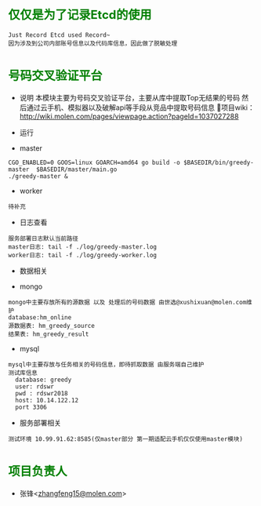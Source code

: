 # <font color=Green size=5>**仅仅是为了记录Etcd的使用**</font>
```
Just Record Etcd used Record~
因为涉及到公司内部账号信息以及代码库信息，因此做了脱敏处理
```
# <font color=Green size=5>**号码交叉验证平台**</font>
* 说明
     本模块主要为号码交叉验证平台，主要从库中提取Top无结果的号码 然后通过云手机、模拟器以及破解api等手段从竞品中提取号码信息
   项目wiki：
   <a href="http://wiki.molen.com/pages/viewpage.action?pageId=1037027288" target="_blank">http://wiki.molen.com/pages/viewpage.action?pageId=1037027288</a>
     
   
* 运行
- master
```
CGO_ENABLED=0 GOOS=linux GOARCH=amd64 go build -o $BASEDIR/bin/greedy-master  $BASEDIR/master/main.go
./greedy-master &
```
- worker
```
待补充
```

* 日志查看
```
服务部署日志默认当前路径
master日志: tail -f ./log/greedy-master.log
worker日志: tail -f ./log/greedy-worker.log
```

* 数据相关
- mongo
```
mongo中主要存放所有的源数据 以及 处理后的号码数据 由世选@xushixuan@molen.com维护
database:hm_online
源数据表: hm_greedy_source   
结果表: hm_greedy_result
```
- mysql
```
mysql中主要存放与任务相关的号码信息，即待抓取数据 由服务端自己维护
测试库信息
  database: greedy
  user: rdswr
  pwd : rdswr2018
  host: 10.14.122.12
  port 3306
```



* 服务部署相关
```
测试环境 10.99.91.62:8585(仅master部分 第一期适配云手机仅仅使用master模块)
```

# <font color=Green size=5>**项目负责人**</font>
* 张锋<<a href="mailto:zhangfeng15@molen.com">zhangfeng15@molen.com</a>>
